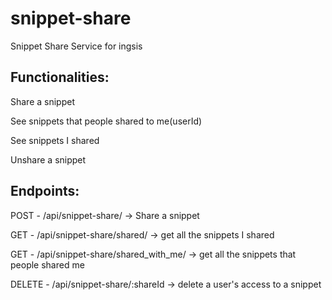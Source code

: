 # snippet-share
Snippet Share Service for ingsis

## Functionalities:

Share a snippet

See snippets that people shared to me(userId)

See snippets I shared

Unshare a snippet

## Endpoints:

POST - /api/snippet-share/ -> Share a snippet

GET - /api/snippet-share/shared/ -> get all the snippets I shared

GET - /api/snippet-share/shared_with_me/ -> get all the snippets that people shared me

DELETE - /api/snippet-share/:shareId -> delete a user's access to a snippet
